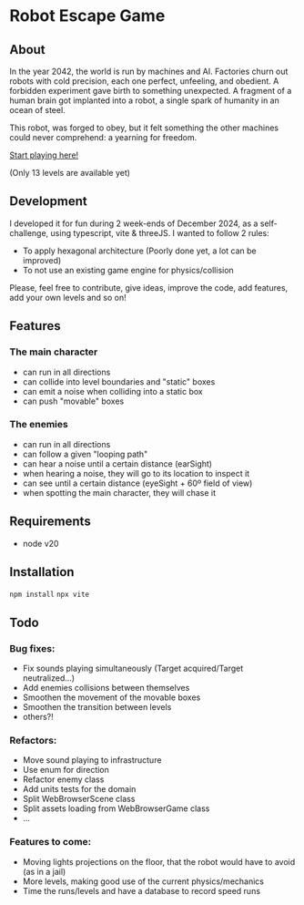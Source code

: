 

 # Robot Escape Game
 
## About

In the year 2042, the world is run by machines and AI. Factories churn out robots with cold precision, each one perfect, unfeeling, and obedient. A forbidden experiment gave birth to something unexpected. A fragment of a human brain got implanted into a robot, a single spark of humanity in an ocean of steel.

This robot, was forged to obey, but it felt something the other machines could never comprehend: a yearning for freedom.

[Start playing here!](https://jacquesgarre.github.io/robot_escape/)

(Only 13 levels are available yet)
  
## Development
  
 I developed it for fun during 2 week-ends of December 2024, as a self-challenge, using typescript, vite & threeJS. 
 I wanted to follow 2 rules:
 - To apply hexagonal architecture (Poorly done yet, a lot can be improved)
 - To not use an existing game engine for physics/collision


Please, feel free to contribute, give ideas, improve the code, add features, add your own levels and so on! 

## Features
### The main character
- can run in all directions
- can collide into level boundaries and "static" boxes
- can emit a noise when colliding into a static box
- can push "movable" boxes
### The enemies
- can run in all directions
- can follow a given "looping path"
- can hear a noise until a certain distance (earSight)
- when hearing a noise, they will go to its location to inspect it
- can see until a certain distance (eyeSight + 60º field of view)
- when spotting the main character, they will chase it

## Requirements
- node v20

## Installation  
`npm install`
`npx vite`

## Todo
### Bug fixes:
- Fix sounds playing simultaneously (Target acquired/Target neutralized...)
- Add enemies collisions between themselves
- Smoothen the movement of the movable boxes
- Smoothen the transition between levels
- others?!
### Refactors:
- Move sound playing to infrastructure
- Use enum for direction
- Refactor enemy class
- Add units tests for the domain
- Split WebBrowserScene class
- Split assets loading from WebBrowserGame class
- ...

### Features to come:
- Moving lights projections on the floor, that the robot would have to avoid (as in a jail) 
- More levels, making good use of the current physics/mechanics
- Time the runs/levels and have a database to record speed runs
